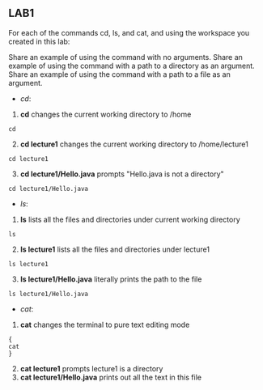 ## **LAB1**

For each of the commands cd, ls, and cat, and using the workspace you created in this lab:

Share an example of using the command with no arguments.
Share an example of using the command with a path to a directory as an argument.
Share an example of using the command with a path to a file as an argument.


* *cd*:
1. **cd** changes the current working directory to /home
```
cd
```
2. **cd lecture1** changes the current working directory to /home/lecture1
```
cd lecture1
```
3. **cd lecture1/Hello.java** prompts "Hello.java is not a directory"
```
cd lecture1/Hello.java
```

* *ls*:
1. **ls** lists all the files and directories under current working directory
```
ls
```
  2. **ls lecture1** lists all the files and directories under lecture1
```
ls lecture1
```
  3. **ls lecture1/Hello.java** literally prints the path to the file
```
ls lecture1/Hello.java
```

* *cat*:
1. **cat** changes the terminal to pure text editing mode
```
{
cat
}
```

  2. **cat lecture1** prompts lecture1 is a directory
  3. **cat lecture1/Hello.java** prints out all the text in this file
